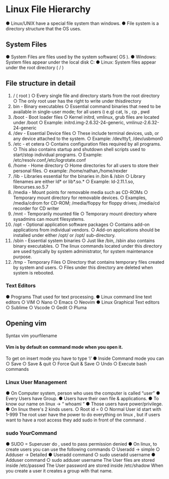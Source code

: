 # Linux File Hierarchy
● Linux/UNIX have a special file system than windows.
● File system is a directory structure that the OS uses. 

## System Files
● System Files are files used by the system software( OS ).
● Windows: System files appear under the local disk C:
● Linux: System files appear under the root directory ( / )
## File structure in detail
1) / ( root )
    ○ Every single file and directory starts from the root directory
    ○ The only root user has the right to write under thisdirectory
2) bin - Binary executables
○ Essential command binaries that need to be available in single-user mode; for all users
i) e.g)  cat, ls , cp , pwd
3) /boot - Boot loader files
  ○ Kernel initrd, vmlinux, grub files are located under /boot
  ○ Example:
    initrd.img-2.6.32-24-generic,
    vmlinuz-2.6.32-24-generic
4) /dev - Essential Device files
   ○ These include terminal devices, usb, or any device attached to the system.
   ○ Example: /dev/tty1, /dev/usbmon0
5) /etc - et cetera
   ○ Contains configuration files  required by all programs.
   ○ This also contains startup and shutdown shell scripts used to start/stop individual programs.
   ○ Example: /etc/resolv.conf,/etc/logrotate.conf
6) /home - Home directory
   ○ Home directories for all users to store their personal files.
   ○ example: /home/nathan,/home/rexder
7) /lib - Libraries essential for the binaries in /bin & /sbin
   ○ Library filenames are either ld* or lib*.so.*
    ○ Example: ld-2.11.1.so, libncurses.so.5.7
8) /media - Mount points for removable media such as CD-ROMs
     ○ Temporary mount directory for removable devices.
     ○ Examples, /media/cdrom for CD-ROM; /media/floppy for floppy drives; /media/cd recorder for CD writer
9) /mnt - Temporarily mounted file
    ○ Temporary mount directory where sysadmins can mount
    filesystems.
10) /opt - Optional application software packages
  ○ Contains add-on applications from individual vendors.
  ○ Add-on applications should be installed under either /opt/ or /opt/ sub-directory.
11) /sbin - Essential system binaries
○ Just like /bin, /sbin also contains binary executables.
○ The linux commands located under this directory are used typically by system administrator, for system maintenance purpose.
12) /tmp - Temporary Files
 ○ Directory that contains temporary files created by system and users.
 ○ Files under this directory are deleted when system is
 rebooted.
### Text Editors
● Programs That used for text processing.
● Linux command line text editors
    ○ VIM
    ○ Nano
    ○ Emacs
    ○ Neovim
● Linux Graphical Text editors
    ○ Sublime
    ○ Vscode
    ○ Gedit
    ○ Pluma
## Opening vim
 Syntax
    vim yourfilename
#### Vim is by default on command mode when you open it.
To get on insert mode you have to type ‘i’
● Inside Command mode you can
    ○ Save
    ○ Save & quit
    ○ Force Quit & Save
    ○ Undo
    ○ Execute bash commands
### Linux User Management
● On Computer system, person who uses the computer is called “user”
● Every Users have Group.
● Users have their own file & applications.
● To know our name on linux -> “ whoami “
● Those users have power/privilege.
● On linux there's 2 kinds users.
   ○ Root id = 0
   ○ Normal User id start with 1-999
The root user have the power to do everything on linux , but if users want to have a root access they add sudo in front of the command .
### sudo YourCommand
● SUDO = Superuser do , used to pass permission denied
● On linux, to create users you can use the following commands
  ○ Useradd -> simple
  ○ Adduser -> Detailed
● Useradd command
  ○ sudo useradd username
● Adduser command
  ○ sudo adduser username
The User files are stored inside /etc/passwd
The User password are stored inside /etc/shadow
When you create a user it creates a group with that name.